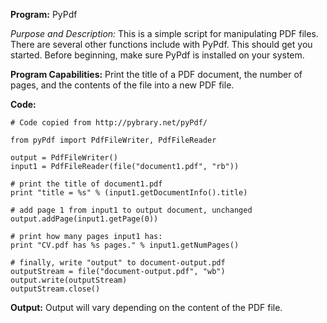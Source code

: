 **Program:** PyPdf 

*Purpose and Description:* This is a simple script for manipulating PDF files. There are several other functions include with PyPdf. This should get you started. Before beginning, make sure PyPdf is installed on your system.

**Program Capabilities:** Print the title of a PDF document, the number of pages, and the contents of the file into a new PDF file.

**Code:**
```
# Code copied from http://pybrary.net/pyPdf/

from pyPdf import PdfFileWriter, PdfFileReader

output = PdfFileWriter()
input1 = PdfFileReader(file("document1.pdf", "rb"))

# print the title of document1.pdf
print "title = %s" % (input1.getDocumentInfo().title)

# add page 1 from input1 to output document, unchanged
output.addPage(input1.getPage(0))

# print how many pages input1 has:
print "CV.pdf has %s pages." % input1.getNumPages()

# finally, write "output" to document-output.pdf
outputStream = file("document-output.pdf", "wb")
output.write(outputStream)
outputStream.close()

```

**Output:** Output will vary depending on the content of the PDF file.